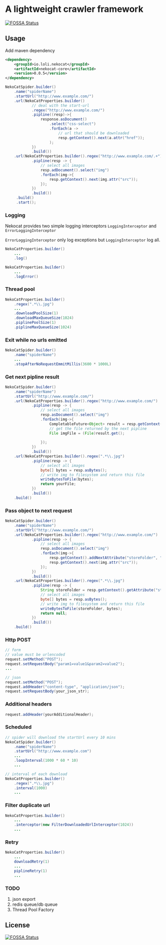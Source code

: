 # A lightweight crawler framework
[![FOSSA Status](https://app.fossa.io/api/projects/git%2Bgithub.com%2Fchocotan%2Fnekocat.svg?type=shield)](https://app.fossa.io/projects/git%2Bgithub.com%2Fchocotan%2Fnekocat?ref=badge_shield)



## Usage

Add maven dependency
```xml
<dependency>
    <groupId>io.loli.nekocat</groupId>
    <artifactId>nekocat-core</artifactId>
    <version>0.0.5</version>
</dependency>
```



```java
NekoCatSpider.builder()
    .name("spiderName")
    .startUrl("http://www.example.com/")
    .url(NekoCatProperties.builder()
            // deal with the start-url
            .regex("http://www.example.com/")
            .pipline((resp)->{
                response.asDocument()
                    .select("css-select")
                    .forEach(a ->
                        // url that should be downloaded
                        resp.getContext().next(a.attr("href"));
                    );
            })
            .build())
    .url(NekoCatProperties.builder().regex("http://www.example.com/.+")
            .pipline(resp -> {
                // select all images
                resp.adDocument().select("img")
                .forEach(img->{
                    resp.getContext().next(img.attr("src"));
                });
            })
            .build())
     .build()
     .start();
```
### Logging
Nekocat provides two simple logging interceptors `LoggingInterceptor` and `ErrorLoggingInterceptor`

`ErrorLoggingInterceptor` only log exceptions but `LoggingInterceptor` log all.

```java
NekoCatProperties.builder()
    ...
    .log()
```

```java
NekoCatProperties.builder()
    ...
    .logError()
```

### Thread pool

```java
NekoCatProperties.builder()
    .regex(".*\\.jpg")
    ...
    .downloadPoolSize(1)
    .downloadMaxQueueSize(1024)
    .piplinePoolSize(1)
    .piplineMaxQueueSize(1024)
```

### Exit while no urls emitted

```java
NekoCatSpider.builder()
    .name("spiderName")
    ...
    .stopAfterNoRequestEmmitMillis(3600 * 1000L)
```

### Get next pipline result

```java
NekoCatSpider.builder()
    .name("spiderName")
    .startUrl("http://www.example.com/")
    .url(NekoCatProperties.builder().regex("http://www.example.com/")
            .pipline(resp -> {
                // select all images
                resp.asDocument().select("img")
                .forEach(img->{
                    CompletableFuture<Object> result = resp.getContext().next(img.attr("src")).getPiplineResult();
                    // get the file returned by the next pipline
                    File imgFile = (File)result.get();
                    
                });
            })
            .build())
    .url(NekoCatProperties.builder().regex(".*\\.jpg")
            .pipline(resp -> {
                // select all images
                byte[] bytes = resp.asBytes();
                // write img to filesystem and return this file
                writeBytesToFile(bytes);
                return yourFile;
            })
            .build())
    .build()
```

### Pass object to next request

```java
NekoCatSpider.builder()
    .name("spiderName")
    .startUrl("http://www.example.com/")
    .url(NekoCatProperties.builder().regex("http://www.example.com/")
            .pipline(resp -> {
                // select all images
                resp.asDocument().select("img")
                .forEach(img->{
                    resp.getContext().addNextAttribute("storeFolder", "/tmp");
                    resp.getContext().next(img.attr("src"));
                });
            })
            .build())
    .url(NekoCatProperties.builder().regex(".*\\.jpg")
            .pipline(resp -> {
                String storeFolder = resp.getContext().getAttribute("storeFolder");
                // select all images
                byte[] bytes = resp.asBytes();
                // write img to filesystem and return this file
                writeBytesToFile(storeFolder, bytes);
                return null;
            })
            .build())
    .build()
```


### Http POST

```java
// form
// value must be urlencoded
request.setMethod("POST");
request.setRequestBody("param1=value1&param2=value2");
...

// json
request.setMethod("POST");
request.addHeader("content-type", "application/json");
request.setRequestBody(your_json_str);
```



### Additional headers
```java
request.addHeader(yourAdditionalHeader);
```



### Scheduled

```java
// spider will download the startUrl every 10 mins
NekoCatSpider.builder()
    .name("spiderName")
    .startUrl("http://www.example.com")
    ...
    .loopInterval(1000 * 60 * 10)
    ...
```


```java
// interval of each download 
NekoCatProperties.builder()
    .regex(".*\\.jpg")
    .interval(1000)
    ...
```

### Filter duplicate url 
```java
NekoCatProperties.builder()
    ...
    .interceptor(new FilterDownloadedUrlInterceptor(1024))
    ...

```

### Retry
```java
NekoCatProperties.builder()
    ...
    downloadRetry(1)
    ...
    piplineRetry(1)
    ...
```

### TODO
1. json export
2. redis queue/db queue
3. Thread Pool Factory


## License
[![FOSSA Status](https://app.fossa.io/api/projects/git%2Bgithub.com%2Fchocotan%2Fnekocat.svg?type=large)](https://app.fossa.io/projects/git%2Bgithub.com%2Fchocotan%2Fnekocat?ref=badge_large)
